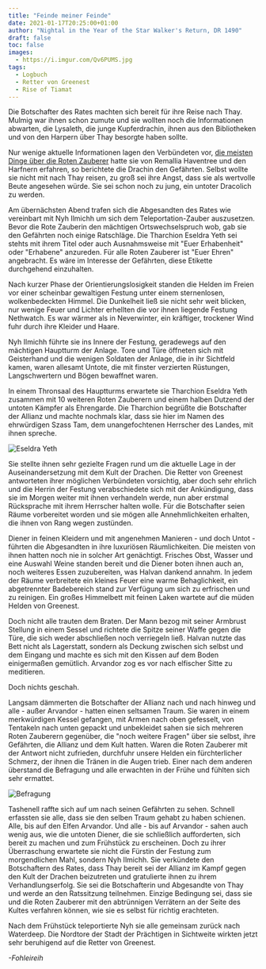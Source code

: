 ```yaml
---
title: "Feinde meiner Feinde"
date: 2021-01-17T20:25:00+01:00
author: "Nightal in the Year of the Star Walker's Return, DR 1490"
draft: false
toc: false
images:
  - https://i.imgur.com/Qv6PUMS.jpg
tags: 
  - Logbuch
  - Retter von Greenest
  - Rise of Tiamat
---
```


Die Botschafter des Rates machten sich bereit für ihre Reise nach Thay. Mulmig war ihnen schon zumute und sie wollten noch die Informationen abwarten, die Lysaleth, die junge Kupferdrachin, ihnen aus den Bibliotheken und von den Harpern über Thay besorgte haben sollte.

Nur wenige aktuelle Informationen lagen den Verbündeten vor, [die meisten Dinge über die Roten Zauberer](/posts/rote-zauberer) hatte sie von Remallia Haventree und den Harfnern erfahren, so berichtete die Drachin den Gefährten. Selbst wollte sie nicht mit nach Thay reisen, zu groß sei ihre Angst, dass sie als wertvolle Beute angesehen würde. Sie sei schon noch zu jung, ein untoter Dracolich zu werden.

Am übernächsten Abend trafen sich die Abgesandten des Rates wie vereinbart mit Nyh Ilmichh um sich dem Teleportation-Zauber auszusetzen. Bevor die Rote Zauberin den mächtigen Ortswechselspruch wob, gab sie den Gefährten noch einige Ratschläge. Die Tharchion Eseldra Yeth sei stehts mit ihrem Titel oder auch Ausnahmsweise mit "Euer Erhabenheit" oder "Erhabene" anzureden. Für alle Roten Zauberer ist "Euer Ehren" angebracht. Es wäre im Interesse der Gefährten, diese Etikette durchgehend einzuhalten.

Nach kurzer Phase der Orientierungslosigkeit standen die Helden im Freien vor einer scheinbar gewaltigen Festung unter einem sternenlosen, wolkenbedeckten Himmel. Die Dunkelheit ließ sie nicht sehr weit blicken, nur wenige Feuer und Lichter erhellten die vor ihnen liegende Festung Nethwatch. Es war wärmer als in Neverwinter, ein kräftiger, trockener Wind fuhr durch ihre Kleider und Haare.

Nyh Ilmichh führte sie ins Innere der Festung, geradewegs auf den mächtigen Hauptturm der Anlage. Tore und Türe öffneten sich mit Geisterhand und die wenigen Soldaten der Anlage, die in ihr Sichtfeld kamen, waren allesamt Untote, die mit finster verzierten Rüstungen, Langschwertern und Bögen bewaffnet waren.

In einem Thronsaal des Hauptturms erwartete sie Tharchion Eseldra Yeth zusammen mit 10 weiteren Roten Zauberern und einem halben Dutzend der untoten Kämpfer als Ehrengarde. Die Tharchion begrüßte die Botschafter der Allianz und machte nochmals klar, dass sie hier im Namen des ehrwürdigen Szass Tam, dem unangefochtenen Herrscher des Landes, mit ihnen spreche.

![Eseldra Yeth](https://i.imgur.com/bZ2nuGb.png)

Sie stellte ihnen sehr gezielte Fragen rund um die aktuelle Lage in der Auseinandersetzung mit dem Kult der Drachen. Die Retter von Greenest antworteten ihrer möglichen Verbündeten vorsichtig, aber doch sehr ehrlich und die Herrin der Festung verabschiedete sich mit der Ankündigung, dass sie im Morgen weiter mit ihnen verhandeln werde, nun aber erstmal Rücksprache mit ihrem Herrscher halten wolle. Für die Botschafter seien Räume vorbereitet worden und sie mögen alle Annehmlichkeiten erhalten, die ihnen von Rang wegen zustünden.

Diener in feinen Kleidern und mit angenehmen Manieren - und doch Untot - führten die Abgesandten in ihre luxuriösen Räumlichkeiten. Die meisten von ihnen hatten noch nie in solcher Art genächtigt. Frisches Obst, Wasser und eine Auswahl Weine standen bereit und die Diener boten ihnen auch an, noch weiteres Essen zuzubereiten, was Halvan dankend annahm. In jedem der Räume verbreitete ein kleines Feuer eine warme Behaglichkeit, ein abgetrennter Badebereich stand zur Verfügung um sich zu erfrischen und zu reinigen. Ein großes Himmelbett mit feinen Laken wartete auf die müden Helden von Greenest.

Doch nicht alle trauten dem Braten. Der Mann bezog mit seiner Armbrust Stellung in einem Sessel und richtete die Spitze seiner Waffe gegen die Türe, die sich weder abschließen noch verriegeln ließ. Halvan nutzte das Bett nicht als Lagerstatt, sondern als Deckung zwischen sich selbst und dem Eingang und machte es sich mit den Kissen auf dem Boden einigermaßen gemütlich. Arvandor zog es vor nach elfischer Sitte zu meditieren.

Doch nichts geschah.

Langsam dämmerten die Botschafter der Allianz nach und nach hinweg und alle - außer Arvandor - hatten einen seltsamen Traum. Sie waren in einem merkwürdigen Kessel gefangen, mit Armen nach oben gefesselt, von Tentakeln nach unten gepackt und unbekleidet sahen sie sich mehreren Roten Zauberern gegenüber, die "noch weitere Fragen" über sie selbst, ihre Gefährten, die Allianz und dem Kult hatten. Waren die Roten Zauberer mit der Antwort nicht zufrieden, durchfuhr unsere Helden ein fürchterlicher Schmerz, der ihnen die Tränen in die Augen trieb. Einer nach dem anderen überstand die Befragung und alle erwachten in der Frühe und fühlten sich sehr ermattet.

![Befragung](https://i.imgur.com/aFsog5V.jpg)

Tashenell raffte sich auf um nach seinen Gefährten zu sehen. Schnell erfassten sie alle, dass sie den selben Traum gehabt zu haben schienen. Alle, bis auf den Elfen Arvandor. Und alle - bis auf Arvandor - sahen auch wenig aus, wie die untoten Diener, die sie schließlich aufforderten, sich bereit zu machen und zum Frühstück zu erscheinen. Doch zu ihrer Überraschung erwartete sie nicht die Fürstin der Festung zum morgendlichen Mahl, sondern Nyh Ilmichh. Sie verkündete den Botschaftern des Rates, dass Thay bereit sei der Allianz im Kampf gegen den Kult der Drachen beizutreten und gratulierte ihnen zu ihrem Verhandlungserfolg. Sie sei die Botschafterin und Abgesandte von Thay und werde an den Ratssitzung teilnehmen. Einzige Bedingung sei, dass sie und die Roten Zauberer mit den abtrünnigen Verrätern an der Seite des Kultes verfahren können, wie sie es selbst für richtig erachteten.

Nach dem Frühstück teleportierte Nyh sie alle gemeinsam zurück nach Waterdeep. Die Nordtore der Stadt der Prächtigen in Sichtweite wirkten jetzt sehr beruhigend auf die Retter von Greenest.


_-Fohleireih_